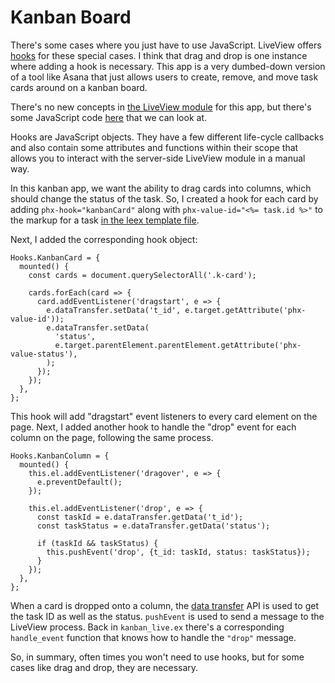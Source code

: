 # Kanban Board

There's some cases where you just have to use JavaScript. LiveView offers [hooks](https://hexdocs.pm/phoenix_live_view/Phoenix.LiveView.html#module-javascript-client-specific) for these special cases. I think that drag and drop is one instance where adding a hook is necessary. This app is a very dumbed-down version of a tool like Asana that just allows users to create, remove, and move task cards around on a kanban board.

There's no new concepts in [the LiveView module](/lib/demo_web/live/kanban_live.ex) for this app, but there's some JavaScript code [here](/assets/js/app.js) that we can look at.

Hooks are JavaScript objects. They have a few different life-cycle callbacks and also contain some attributes and functions within their scope that allows you to interact with the server-side LiveView module in a manual way.

In this kanban app, we want the ability to drag cards into columns, which should change the status of the task. So, I created a hook for each card by adding `phx-hook="kanbanCard"` along with `phx-value-id="<%= task.id %>"` to the markup for a task [in the leex template file](/lib/demo_web/templates/kanban/column.html.leex).

Next, I added the corresponding hook object:

```
Hooks.KanbanCard = {
  mounted() {
    const cards = document.querySelectorAll('.k-card');

    cards.forEach(card => {
      card.addEventListener('dragstart', e => {
        e.dataTransfer.setData('t_id', e.target.getAttribute('phx-value-id'));
        e.dataTransfer.setData(
          'status',
          e.target.parentElement.parentElement.getAttribute('phx-value-status'),
        );
      });
    });
  },
};
```

This hook will add "dragstart" event listeners to every card element on the page. Next, I added another hook to handle the "drop" event for each column on the page, following the same process.

```
Hooks.KanbanColumn = {
  mounted() {
    this.el.addEventListener('dragover', e => {
      e.preventDefault();
    });

    this.el.addEventListener('drop', e => {
      const taskId = e.dataTransfer.getData('t_id');
      const taskStatus = e.dataTransfer.getData('status');

      if (taskId && taskStatus) {
        this.pushEvent('drop', {t_id: taskId, status: taskStatus});
      }
    });
  },
};
```

When a card is dropped onto a column, the [data transfer](https://developer.mozilla.org/en-US/docs/Web/API/DataTransfer) API is used to get the task ID as well as the status. `pushEvent` is used to send a message to the LiveView process. Back in `kanban_live.ex` there's a corresponding `handle_event` function that knows how to handle the `"drop"` message.

So, in summary, often times you won't need to use hooks, but for some cases like drag and drop, they are necessary.
